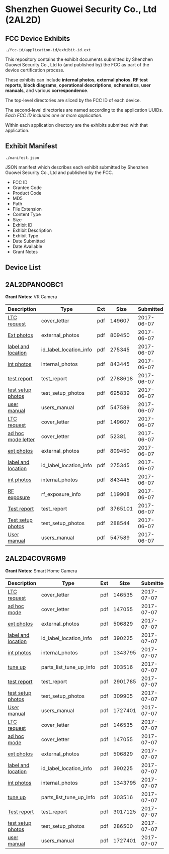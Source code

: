 # Shenzhen Guowei Security Co., Ltd (2AL2D)
## FCC Device Exhibits

```
./fcc-id/application-id/exhibit-id.ext
```

This repository contains the exhibit documents submitted by Shenzhen Guowei Security Co., Ltd to (and published by) the FCC as part of the device certification process.

These exhibits can include **internal photos**, **external photos**, **RF test reports**, **block diagrams**, **operational descriptions**, **schematics**, **user manuals**, and various **correspondence**.

The top-level directories are sliced by the FCC ID of each device.

The second-level directories are named according to the application UUIDs. *Each FCC ID includes one or more application.*

Within each application directory are the exhibits submitted with that application. 

## Exhibit Manifest

```
./manifest.json
```

JSON manifest which describes each exhibit submitted by Shenzhen Guowei Security Co., Ltd and published by the FCC.

- FCC ID
- Grantee Code
- Product Code
- MD5
- Path
- File Extension
- Content Type
- Size
- Exhibit ID
- Exhibit Description
- Exhibit Type
- Date Submitted
- Date Available
- Grant Notes

## Device List
## 2AL2DPANOOBC1
**Grant Notes:** VR Camera

| Description | Type | Ext | Size | Submitted | Available |
| ----------- | ---- | --- | ---- | --------- | --------- |
| [LTC request](2AL2DPANOOBC1/bdaf091d51a1c264df1646e99e6298aa/3416249.pdf) | cover_letter | pdf | 149607 | 2017-06-07 | 2017-06-07 |
| [Ext photos](2AL2DPANOOBC1/bdaf091d51a1c264df1646e99e6298aa/3416245.pdf) | external_photos | pdf | 809450 | 2017-06-07 | 2017-06-07 |
| [label and location](2AL2DPANOOBC1/bdaf091d51a1c264df1646e99e6298aa/3416246.pdf) | id_label_location_info | pdf | 275345 | 2017-06-07 | 2017-06-07 |
| [int photos](2AL2DPANOOBC1/bdaf091d51a1c264df1646e99e6298aa/3416247.pdf) | internal_photos | pdf | 843445 | 2017-06-07 | 2017-06-07 |
| [test report](2AL2DPANOOBC1/bdaf091d51a1c264df1646e99e6298aa/3416250.pdf) | test_report | pdf | 2788618 | 2017-06-07 | 2017-06-07 |
| [test setup photos](2AL2DPANOOBC1/bdaf091d51a1c264df1646e99e6298aa/3416244.pdf) | test_setup_photos | pdf | 695839 | 2017-06-07 | 2017-06-07 |
| [user manual](2AL2DPANOOBC1/bdaf091d51a1c264df1646e99e6298aa/3416248.pdf) | users_manual | pdf | 547589 | 2017-06-07 | 2017-06-07 |
| [LTC request](2AL2DPANOOBC1/bd29fc1564c0ddab47ed3c349f27040d/3416249.pdf) | cover_letter | pdf | 149607 | 2017-06-07 | 2017-06-07 |
| [ad hoc mode letter](2AL2DPANOOBC1/bd29fc1564c0ddab47ed3c349f27040d/3416269.pdf) | cover_letter | pdf | 52381 | 2017-06-07 | 2017-06-07 |
| [ext photos](2AL2DPANOOBC1/bd29fc1564c0ddab47ed3c349f27040d/3416245.pdf) | external_photos | pdf | 809450 | 2017-06-07 | 2017-06-07 |
| [label and location](2AL2DPANOOBC1/bd29fc1564c0ddab47ed3c349f27040d/3416246.pdf) | id_label_location_info | pdf | 275345 | 2017-06-07 | 2017-06-07 |
| [int photos](2AL2DPANOOBC1/bd29fc1564c0ddab47ed3c349f27040d/3416247.pdf) | internal_photos | pdf | 843445 | 2017-06-07 | 2017-06-07 |
| [RF exposure](2AL2DPANOOBC1/bd29fc1564c0ddab47ed3c349f27040d/3416268.pdf) | rf_exposure_info | pdf | 119908 | 2017-06-07 | 2017-06-07 |
| [Test report](2AL2DPANOOBC1/bd29fc1564c0ddab47ed3c349f27040d/3416267.pdf) | test_report | pdf | 3765101 | 2017-06-07 | 2017-06-07 |
| [Test setup photos](2AL2DPANOOBC1/bd29fc1564c0ddab47ed3c349f27040d/3416264.pdf) | test_setup_photos | pdf | 288544 | 2017-06-07 | 2017-06-07 |
| [User manual](2AL2DPANOOBC1/bd29fc1564c0ddab47ed3c349f27040d/3416248.pdf) | users_manual | pdf | 547589 | 2017-06-07 | 2017-06-07 |
## 2AL2D4COVRGM9
**Grant Notes:** Smart Home Camera

| Description | Type | Ext | Size | Submitted | Available |
| ----------- | ---- | --- | ---- | --------- | --------- |
| [LTC request](2AL2D4COVRGM9/f7a4989a3951e173e5325130c9580d38/3454796.pdf) | cover_letter | pdf | 146535 | 2017-07-07 | 2017-07-07 |
| [ad hoc mode](2AL2D4COVRGM9/f7a4989a3951e173e5325130c9580d38/3454802.pdf) | cover_letter | pdf | 147055 | 2017-07-07 | 2017-07-07 |
| [ext photos](2AL2D4COVRGM9/f7a4989a3951e173e5325130c9580d38/3454797.pdf) | external_photos | pdf | 506829 | 2017-07-07 | 2017-07-07 |
| [label and location](2AL2D4COVRGM9/f7a4989a3951e173e5325130c9580d38/3454798.pdf) | id_label_location_info | pdf | 390225 | 2017-07-07 | 2017-07-07 |
| [int photos](2AL2D4COVRGM9/f7a4989a3951e173e5325130c9580d38/3454799.pdf) | internal_photos | pdf | 1343795 | 2017-07-07 | 2017-07-07 |
| [tune up](2AL2D4COVRGM9/f7a4989a3951e173e5325130c9580d38/3454800.pdf) | parts_list_tune_up_info | pdf | 303516 | 2017-07-07 | 2017-07-07 |
| [test report](2AL2D4COVRGM9/f7a4989a3951e173e5325130c9580d38/3454808.pdf) | test_report | pdf | 2901785 | 2017-07-07 | 2017-07-07 |
| [test setup photos](2AL2D4COVRGM9/f7a4989a3951e173e5325130c9580d38/3454807.pdf) | test_setup_photos | pdf | 309905 | 2017-07-07 | 2017-07-07 |
| [User manual](2AL2D4COVRGM9/f7a4989a3951e173e5325130c9580d38/3454801.pdf) | users_manual | pdf | 1727401 | 2017-07-07 | 2017-07-07 |
| [LTC request](2AL2D4COVRGM9/2832b65bb863ea0a4e8d422eaca54b65/3454796.pdf) | cover_letter | pdf | 146535 | 2017-07-07 | 2017-07-07 |
| [ad hoc mode](2AL2D4COVRGM9/2832b65bb863ea0a4e8d422eaca54b65/3454802.pdf) | cover_letter | pdf | 147055 | 2017-07-07 | 2017-07-07 |
| [ext photos](2AL2D4COVRGM9/2832b65bb863ea0a4e8d422eaca54b65/3454797.pdf) | external_photos | pdf | 506829 | 2017-07-07 | 2017-07-07 |
| [label and location](2AL2D4COVRGM9/2832b65bb863ea0a4e8d422eaca54b65/3454798.pdf) | id_label_location_info | pdf | 390225 | 2017-07-07 | 2017-07-07 |
| [int photos](2AL2D4COVRGM9/2832b65bb863ea0a4e8d422eaca54b65/3454799.pdf) | internal_photos | pdf | 1343795 | 2017-07-07 | 2017-07-07 |
| [tune up](2AL2D4COVRGM9/2832b65bb863ea0a4e8d422eaca54b65/3454800.pdf) | parts_list_tune_up_info | pdf | 303516 | 2017-07-07 | 2017-07-07 |
| [Test report](2AL2D4COVRGM9/2832b65bb863ea0a4e8d422eaca54b65/3454795.pdf) | test_report | pdf | 3017125 | 2017-07-07 | 2017-07-07 |
| [test setup photos](2AL2D4COVRGM9/2832b65bb863ea0a4e8d422eaca54b65/3454794.pdf) | test_setup_photos | pdf | 286500 | 2017-07-07 | 2017-07-07 |
| [user manual](2AL2D4COVRGM9/2832b65bb863ea0a4e8d422eaca54b65/3454801.pdf) | users_manual | pdf | 1727401 | 2017-07-07 | 2017-07-07 |

